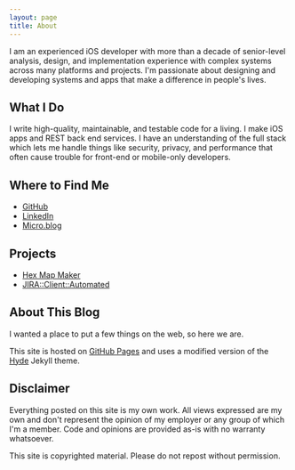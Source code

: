 ```yaml
---
layout: page
title: About
---
```


I am an experienced iOS developer with more than a decade of senior-level
analysis, design, and implementation experience with complex systems across many
platforms and projects. I'm passionate about designing and developing systems
and apps that make a difference in people's lives.

## What I Do

I write high-quality, maintainable, and testable code for a living.
I make iOS apps and REST back end services. I have an understanding of
the full stack which lets me handle things like security, privacy, and performance
that often cause trouble for front-end or mobile-only developers.

## Where to Find Me

* [GitHub](https://www.github.com/frimicc)
* [LinkedIn](https://www.linkedin.com/in/frimicc)
* [Micro.blog](https://micro.blog/frimicc)


## Projects

* [Hex Map Maker](https://itunes.apple.com/us/app/hex-map-maker/id1357521031?mt=8)
* [JIRA::Client::Automated](https://metacpan.org/pod/JIRA%3A%3AClient%3A%3AAutomated)


## About This Blog
I wanted a place to put a few things on the web, so here we are.

This site is hosted on [GitHub Pages](http://pages.github.com) and uses
a modified version of the [Hyde](http://hyde.getpoole.com) Jekyll theme.

## Disclaimer

Everything posted on this site is my own work. All views expressed are my own and don't represent the opinion of
my employer or any group of which I'm a member. Code and opinions are provided as-is with no warranty whatsoever.

This site is copyrighted material. Please do not repost without permission.
